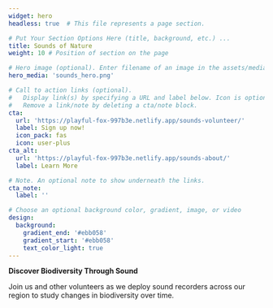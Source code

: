 ```yaml
---
widget: hero
headless: true  # This file represents a page section.

# Put Your Section Options Here (title, background, etc.) ...
title: Sounds of Nature
weight: 10 # Position of section on the page

# Hero image (optional). Enter filename of an image in the assets/media/ folder.
hero_media: 'sounds_hero.png'

# Call to action links (optional).
#   Display link(s) by specifying a URL and label below. Icon is optional for `cta`.
#   Remove a link/note by deleting a cta/note block.
cta:
  url: 'https://playful-fox-997b3e.netlify.app/sounds-volunteer/'
  label: Sign up now!
  icon_pack: fas
  icon: user-plus
cta_alt:
  url: 'https://playful-fox-997b3e.netlify.app/sounds-about/'
  label: Learn More

# Note. An optional note to show underneath the links.
cta_note:
  label: ''

# Choose an optional background color, gradient, image, or video
design:
  background:
    gradient_end: '#ebb058'
    gradient_start: '#ebb058'
    text_color_light: true
---
```

**Discover Biodiversity Through Sound**    

Join us and other volunteers as we deploy sound recorders across our region to study changes in biodiversity over time.
